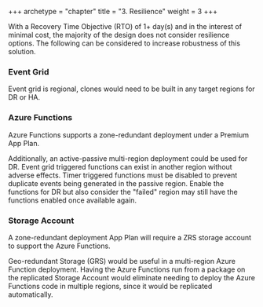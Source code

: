 +++
archetype = "chapter"
title = "3. Resilience"
weight = 3
+++

With a Recovery Time Objective (RTO) of 1+ day(s) and in the interest of minimal cost, the majority of the design does not consider resilience options. The following can be considered to increase robustness of this solution.

### Event Grid
Event grid is regional, clones would need to be built in any target regions for DR or HA.

### Azure Functions
Azure Functions supports a zone-redundant deployment under a Premium App Plan.

Additionally, an active-passive multi-region deployment could be used for DR. Event grid triggered functions can exist in another region without adverse effects. Timer triggered functions must be disabled to prevent duplicate events being generated in the passive region. Enable the functions for DR but also consider the "failed" region may still have the functions enabled once available again.

### Storage Account
A zone-redundant deployment App Plan will require a ZRS storage account to support the Azure Functions.

Geo-redundant Storage (GRS) would be useful in a multi-region Azure Function deployment. Having the Azure Functions run from a package on the replicated Storage Account would eliminate needing to deploy the Azure Functions code in multiple regions, since it would be replicated automatically.

